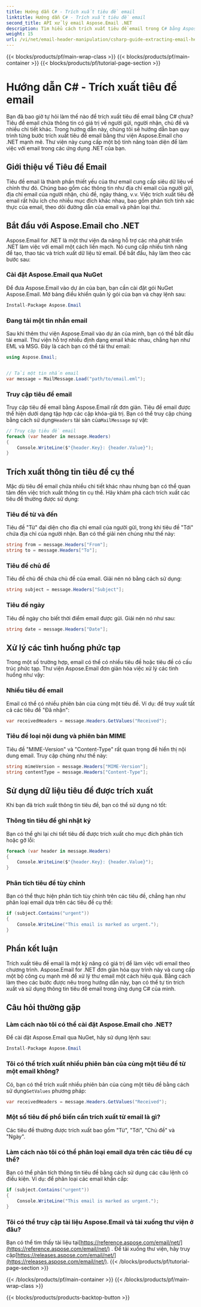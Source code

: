 ```yaml
---
title: Hướng dẫn C# - Trích xuất tiêu đề email
linktitle: Hướng dẫn C# - Trích xuất tiêu đề email
second_title: API xử lý email Aspose.Email .NET
description: Tìm hiểu cách trích xuất tiêu đề email trong C# bằng Aspose.Email for .NET. Hướng dẫn từng bước với mã nguồn để phân tích email hiệu quả.
weight: 15
url: /vi/net/email-header-manipulation/csharp-guide-extracting-email-headers/
---
```


{{< blocks/products/pf/main-wrap-class >}}
{{< blocks/products/pf/main-container >}}
{{< blocks/products/pf/tutorial-page-section >}}

# Hướng dẫn C# - Trích xuất tiêu đề email


Bạn đã bao giờ tự hỏi làm thế nào để trích xuất tiêu đề email bằng C# chưa? Tiêu đề email chứa thông tin có giá trị về người gửi, người nhận, chủ đề và nhiều chi tiết khác. Trong hướng dẫn này, chúng tôi sẽ hướng dẫn bạn quy trình từng bước trích xuất tiêu đề email bằng thư viện Aspose.Email cho .NET mạnh mẽ. Thư viện này cung cấp một bộ tính năng toàn diện để làm việc với email trong các ứng dụng .NET của bạn.

## Giới thiệu về Tiêu đề Email

Tiêu đề email là thành phần thiết yếu của thư email cung cấp siêu dữ liệu về chính thư đó. Chúng bao gồm các thông tin như địa chỉ email của người gửi, địa chỉ email của người nhận, chủ đề, ngày tháng, v.v. Việc trích xuất tiêu đề email rất hữu ích cho nhiều mục đích khác nhau, bao gồm phân tích tính xác thực của email, theo dõi đường dẫn của email và phân loại thư.

## Bắt đầu với Aspose.Email cho .NET

Aspose.Email for .NET là một thư viện đa năng hỗ trợ các nhà phát triển .NET làm việc với email một cách liền mạch. Nó cung cấp nhiều tính năng để tạo, thao tác và trích xuất dữ liệu từ email. Để bắt đầu, hãy làm theo các bước sau:

### Cài đặt Aspose.Email qua NuGet

Để đưa Aspose.Email vào dự án của bạn, bạn cần cài đặt gói NuGet Aspose.Email. Mở bảng điều khiển quản lý gói của bạn và chạy lệnh sau:

```csharp
Install-Package Aspose.Email
```

### Đang tải một tin nhắn email

Sau khi thêm thư viện Aspose.Email vào dự án của mình, bạn có thể bắt đầu tải email. Thư viện hỗ trợ nhiều định dạng email khác nhau, chẳng hạn như EML và MSG. Đây là cách bạn có thể tải thư email:

```csharp
using Aspose.Email;


// Tải một tin nhắn email
var message = MailMessage.Load("path/to/email.eml");
```

### Truy cập tiêu đề email

 Truy cập tiêu đề email bằng Aspose.Email rất đơn giản. Tiêu đề email được thể hiện dưới dạng tập hợp các cặp khóa-giá trị. Bạn có thể truy cập chúng bằng cách sử dụng`Headers` tài sản của`MailMessage` sự vật:

```csharp
// Truy cập tiêu đề email
foreach (var header in message.Headers)
{
    Console.WriteLine($"{header.Key}: {header.Value}");
}
```

## Trích xuất thông tin tiêu đề cụ thể

Mặc dù tiêu đề email chứa nhiều chi tiết khác nhau nhưng bạn có thể quan tâm đến việc trích xuất thông tin cụ thể. Hãy khám phá cách trích xuất các tiêu đề thường được sử dụng:

### Tiêu đề từ và đến

Tiêu đề "Từ" đại diện cho địa chỉ email của người gửi, trong khi tiêu đề "Tới" chứa địa chỉ của người nhận. Bạn có thể giải nén chúng như thế này:

```csharp
string from = message.Headers["From"];
string to = message.Headers["To"];
```

### Tiêu đề chủ đề

Tiêu đề chủ đề chứa chủ đề của email. Giải nén nó bằng cách sử dụng:

```csharp
string subject = message.Headers["Subject"];
```

### Tiêu đề ngày

Tiêu đề ngày cho biết thời điểm email được gửi. Giải nén nó như sau:

```csharp
string date = message.Headers["Date"];
```

## Xử lý các tình huống phức tạp

Trong một số trường hợp, email có thể có nhiều tiêu đề hoặc tiêu đề có cấu trúc phức tạp. Thư viện Aspose.Email đơn giản hóa việc xử lý các tình huống như vậy:

### Nhiều tiêu đề email

Email có thể có nhiều phiên bản của cùng một tiêu đề. Ví dụ: để truy xuất tất cả các tiêu đề "Đã nhận":

```csharp
var receivedHeaders = message.Headers.GetValues("Received");
```

### Tiêu đề loại nội dung và phiên bản MIME

Tiêu đề "MIME-Version" và "Content-Type" rất quan trọng để hiển thị nội dung email. Truy cập chúng như thế này:

```csharp
string mimeVersion = message.Headers["MIME-Version"];
string contentType = message.Headers["Content-Type"];
```

## Sử dụng dữ liệu tiêu đề được trích xuất

Khi bạn đã trích xuất thông tin tiêu đề, bạn có thể sử dụng nó tốt:

### Thông tin tiêu đề ghi nhật ký

Bạn có thể ghi lại chi tiết tiêu đề được trích xuất cho mục đích phân tích hoặc gỡ lỗi:

```csharp
foreach (var header in message.Headers)
{
    Console.WriteLine($"{header.Key}: {header.Value}");
}
```

### Phân tích tiêu đề tùy chỉnh

Bạn có thể thực hiện phân tích tùy chỉnh trên các tiêu đề, chẳng hạn như phân loại email dựa trên các tiêu đề cụ thể:

```csharp
if (subject.Contains("urgent"))
{
    Console.WriteLine("This email is marked as urgent.");
}
```

## Phần kết luận

Trích xuất tiêu đề email là một kỹ năng có giá trị để làm việc với email theo chương trình. Aspose.Email for .NET đơn giản hóa quy trình này và cung cấp một bộ công cụ mạnh mẽ để xử lý thư email một cách hiệu quả. Bằng cách làm theo các bước được nêu trong hướng dẫn này, bạn có thể tự tin trích xuất và sử dụng thông tin tiêu đề email trong ứng dụng C# của mình.

## Câu hỏi thường gặp

### Làm cách nào tôi có thể cài đặt Aspose.Email cho .NET?

Để cài đặt Aspose.Email qua NuGet, hãy sử dụng lệnh sau:
```csharp
Install-Package Aspose.Email
```

### Tôi có thể trích xuất nhiều phiên bản của cùng một tiêu đề từ một email không?

Có, bạn có thể trích xuất nhiều phiên bản của cùng một tiêu đề bằng cách sử dụng`GetValues` phương pháp:
```csharp
var receivedHeaders = message.Headers.GetValues("Received");
```

### Một số tiêu đề phổ biến cần trích xuất từ email là gì?

Các tiêu đề thường được trích xuất bao gồm "Từ", "Tới", "Chủ đề" và "Ngày".

### Làm cách nào tôi có thể phân loại email dựa trên các tiêu đề cụ thể?

Bạn có thể phân tích thông tin tiêu đề bằng cách sử dụng các câu lệnh có điều kiện. Ví dụ: để phân loại các email khẩn cấp:
```csharp
if (subject.Contains("urgent"))
{
    Console.WriteLine("This email is marked as urgent.");
}
```

### Tôi có thể truy cập tài liệu Aspose.Email và tải xuống thư viện ở đâu?

 Bạn có thể tìm thấy tài liệu tại[https://reference.aspose.com/email/net/](https://reference.aspose.com/email/net/) . Để tải xuống thư viện, hãy truy cập[https://releases.aspose.com/email/net/](https://releases.aspose.com/email/net/).
{{< /blocks/products/pf/tutorial-page-section >}}

{{< /blocks/products/pf/main-container >}}
{{< /blocks/products/pf/main-wrap-class >}}

{{< blocks/products/products-backtop-button >}}
